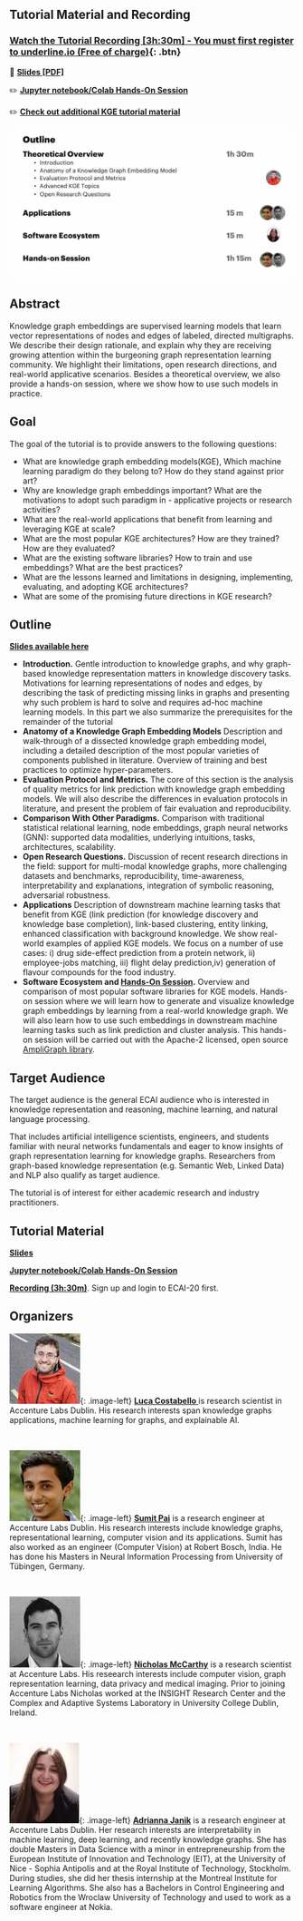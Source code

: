 <style type="text/css">
.image-left {
  display: block;
  margin-right: 10px;
  float: left;
}
  .btn {
  background-color: #4CAF50;
  border: 2px solid #4CAF50;
  color: white;
  padding: 15px 32px;
  text-align: center;
  text-decoration: none;
  display: inline-block;
  font-size: 16px;
  margin: 4px 2px;
  cursor: pointer;
  display: flex; 
  justify-content: center;
}
.btn:hover {
  background-color: white;
  border: 2px solid #4CAF50;  
  color: black;
}
</style>


## Tutorial Material and Recording

### [Watch the Tutorial Recording [3h:30m] - You must first register to underline.io (Free of charge)](https://underline.io/events/24/sessions/292/lecture/2332-knowledge-graph-embeddings-from-theory-to-practice){: .btn}

:file_folder: **[Slides [PDF]](https://kge-tutorial-ecai2020.github.io/ECAI-20_KGE_tutorial.pdf)**

:pencil2: **[Jupyter notebook/Colab Hands-On Session](http://bit.ly/kge-tutorial)**

:pencil2: **[Check out additional KGE tutorial material](https://docs.ampligraph.org/en/1.3.2/tutorials.html)**


[![](./img/outline.jpg)](img/outline.jpg)

## Abstract

Knowledge graph embeddings are supervised learning models that learn vector representations of nodes and edges of labeled, directed multigraphs. We describe their design rationale, and explain why they are receiving growing attention within the burgeoning graph representation learning community. We highlight their limitations, open research directions, and real-world applicative scenarios. Besides a theoretical overview, we also provide a hands-on session, where we show how to use such models in practice.

## Goal

The goal of the tutorial is to provide answers to the following questions:

- What are knowledge graph embedding models(KGE), Which machine learning paradigm do they belong to? How do they stand against prior art?
- Why are knowledge graph embeddings important? What are the motivations to adopt such paradigm in - applicative projects or research activities?
- What are the real-world applications that benefit from learning and leveraging KGE at scale?
- What are the most popular KGE architectures? How are they trained? How are they evaluated?
- What are the existing software libraries? How to train and use embeddings? What are the best practices?
- What are the lessons learned and limitations in designing, implementing, evaluating, and adopting KGE architectures?
- What are some of the promising future directions in KGE research?

## Outline

**[Slides available here](https://kge-tutorial-ecai2020.github.io/ECAI-20_KGE_tutorial.pdf)**

- **Introduction.** Gentle introduction to knowledge graphs, and why graph-based knowledge representation matters in knowledge discovery tasks. Motivations for learning representations of nodes and edges, by describing the task of predicting missing links in graphs and presenting why such problem is hard to solve and requires ad-hoc machine learning models. In this part we also summarize the prerequisites for the remainder of the tutorial
- **Anatomy of a Knowledge Graph Embedding Models** Description and walk-through of a dissected knowledge graph embedding model, including a detailed description of the most popular varieties of components published in literature. Overview of training and best practices to optimize hyper-parameters.
- **Evaluation Protocol and Metrics.** The core of this section is the analysis of quality metrics for link prediction with knowledge graph embedding models. We will also describe the differences in evaluation protocols in literature, and present the problem of fair evaluation and reproducibility.
- **Comparison With Other Paradigms.** Comparison with traditional statistical relational learning, node embeddings, graph neural networks (GNN): supported data modalities, underlying intuitions, tasks, architectures, scalability.
- **Open Research Questions.** Discussion of recent research directions in the field: support for multi-modal knowledge graphs, more challenging datasets and benchmarks, reproducibility, time-awareness, interpretability and explanations, integration of symbolic reasoning, adversarial robustness.
- **Applications** Description of downstream machine learning tasks that benefit from KGE (link prediction (for knowledge discovery and knowledge base completion), link-based clustering, entity linking, enhanced classification with background knowledge. We show real-world examples of applied KGE models. We focus on a number of use cases: i) drug side-effect prediction from a protein network, ii) employee-jobs matching, iii) flight delay prediction,iv) generation of flavour compounds for the food industry.
- **Software Ecosystem and [Hands-On Session](http://bit.ly/kge-tutorial).** Overview and comparison of most popular software libraries for KGE models. Hands-on session where we will learn how to generate and visualize knowledge graph embeddings by learning from a real-world knowledge graph. We will also learn how to use such embeddings in downstream machine learning tasks such as link prediction and cluster analysis. This hands-on session will be carried out with the Apache-2 licensed, open source [AmpliGraph library](https://github.com/Accenture/AmpliGraph).


## Target Audience

The target audience is the general ECAI audience who is interested in knowledge representation and reasoning, machine learning, and natural language processing.

That includes artificial intelligence scientists, engineers, and students familiar with neural networks fundamentals and eager to know insights of graph representation learning for knowledge graphs. Researchers from graph-based knowledge representation (e.g. Semantic Web, Linked Data) and NLP also qualify as target audience.

The tutorial is of interest for either academic research and industry practitioners.


## Tutorial Material

**[Slides](https://kge-tutorial-ecai2020.github.io/ECAI-20_KGE_tutorial.pdf)**

**[Jupyter notebook/Colab Hands-On Session](http://bit.ly/kge-tutorial)**

**[Recording (3h:30m)](https://digital.ecai2020.eu/session/knowledge-graph-embeddings-from-theory-to-practice/)**. Sign up and login to ECAI-20 first.

## Organizers


[![](./img/luca.jpg)](img/luca.jpg){: .image-left} [**Luca Costabello** ](https://luca.costabello.info/) is research scientist in Accenture Labs Dublin. His research interests span knowledge graphs applications, machine learning for graphs, and explainable AI.

<br/>

[![](./img/sumit.jpg)](img/sumit.jpg){: .image-left} [**Sumit Pai**](https://www.linkedin.com/in/sumitppai/?originalSubdomain=in) is a research engineer at Accenture Labs Dublin. His research interests include knowledge graphs, representational learning, computer vision and its applications. Sumit has also worked as an engineer (Computer Vision) at Robert Bosch, India. He has done his Masters in Neural Information Processing from University of Tübingen, Germany.

<br/>

[![](./img/nick.jpg)](img/nick.jpg){: .image-left} [**Nicholas McCarthy**](https://www.linkedin.com/in/nicholas-mccarthy-5a678a34/?originalSubdomain=ie) is a research scientist at Accenture Labs. His reseearch interests include computer vision, graph representation learning, data privacy and medical imaging. Prior to joining Accenture Labs Nicholas worked at the INSIGHT Research Center and the Complex and Adaptive Systems Laboratory in University College Dublin, Ireland. 

<br/>

[![](./img/adrianna.jpg)](img/adrianna.jpg){: .image-left} [**Adrianna Janik**](https://adrijanik.github.io/) is a research engineer at Accenture Labs Dublin. Her research interests are interpretability in machine learning, deep learning, and recently knowledge graphs. She has double Masters in Data Science with a minor in entrepreneurship from the European Institute of Innovation and Technology (EIT), at the University of Nice - Sophia Antipolis and at the Royal Institute of Technology, Stockholm. During studies, she did her thesis internship at the Montreal Institute for Learning Algorithms. She also has a Bachelors in Control Engineering and Robotics from the Wroclaw University of Technology and used to work as a software engineer at Nokia.

